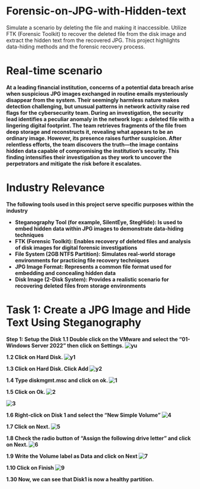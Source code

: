 # Forensic-on-JPG-with-Hidden-text
Simulate a scenario by deleting the file and making it inaccessible. Utilize FTK (Forensic Toolkit) to recover the deleted file from the disk image and extract the hidden text from the recovered JPG. This project highlights data-hiding methods and the forensic recovery process. <b>
# Real-time scenario
At a leading financial institution, concerns of a potential data breach arise when suspicious JPG images exchanged in routine emails mysteriously disappear from the system. Their seemingly harmless nature makes detection challenging, but unusual patterns in network activity raise red flags for the cybersecurity team. <b>
During an investigation, the security lead identifies a peculiar anomaly in the network logs: a deleted file with a lingering digital footprint. The team retrieves fragments of the file from deep storage and reconstructs it, revealing what appears to be an ordinary image. However, its presence raises further suspicion. <b>
After relentless efforts, the team discovers the truth—the image contains hidden data capable of compromising the institution’s security. This finding intensifies their investigation as they work to uncover the perpetrators and mitigate the risk before it escalates. <b>
# Industry Relevance
The following tools used in this project serve specific purposes within the industry <b>
* Steganography Tool (for example, SilentEye, StegHide): Is used to embed hidden data within JPG images to demonstrate data-hiding techniques <b>
* FTK (Forensic Toolkit): Enables recovery of deleted files and analysis of disk images for digital forensic investigations <b>
* File System (2GB NTFS Partition): Simulates real-world storage environments for practicing file recovery techniques <b>
* JPG Image Format: Represents a common file format used for embedding and concealing hidden data <b>
* Disk Image (2-Disk System): Provides a realistic scenario for recovering deleted files from storage environments <b>
# Task 1: Create a JPG Image and Hide Text Using Steganography
Step 1: Setup the Disk<b>
1.1 Double click on the VMware and select the “01-Windows Server 2022” then click on Settings.<b>
![yu](https://github.com/user-attachments/assets/2b172366-14fa-4b3b-9e0c-90b113ad16c2)<b>

1.2 Click on Hard Disk.<b>
![y1](https://github.com/user-attachments/assets/0355c0a2-c917-44e1-9d94-25846e8a4abf)<b>

1.3 Click on Hard Disk. Click Add<b>
![y2](https://github.com/user-attachments/assets/ce4116c5-85e1-4250-88e1-75c5d663cc56)<b>

1.4 Type diskmgmt.msc and click on ok.<b>
![1](https://github.com/user-attachments/assets/5d483b98-55a4-422a-b9b6-19cbf8c62271)

1.5 Click on Ok.
![2](https://github.com/user-attachments/assets/36b3d4a1-1e85-49a6-85b0-5f99b83bc0ce)

![3](https://github.com/user-attachments/assets/607a277d-f71f-4d23-8e73-31df41c7ae21)

1.6 Right-click on Disk 1 and select the “New Simple Volume”
![4](https://github.com/user-attachments/assets/de4bfc32-3f5e-4242-b362-e5d303198f03)

1.7 Click on Next.
![5](https://github.com/user-attachments/assets/a1381588-7281-49e2-80d3-5485740a9d85)

1.8 Check the radio button of “Assign the following drive letter” and click on Next.
![6](https://github.com/user-attachments/assets/7fc6c72a-0f54-46d7-b344-85d9011c4da8)

1.9 Write the Volume label as Data and click on Next
![7](https://github.com/user-attachments/assets/1fbc6c1d-633b-4d4f-af04-b263aaa1c872)

1.10 Click on Finish
![9](https://github.com/user-attachments/assets/dac9a30e-4f25-4dce-9bc6-2697c162146a)

1.30 Now, we can see that Disk1 is now a healthy partition.










